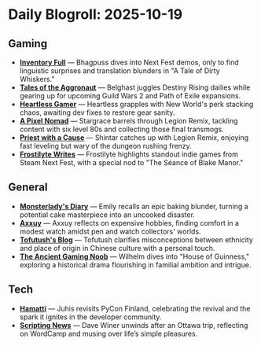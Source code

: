 # Daily Blogroll: 2025-10-19

## Gaming

- **[Inventory Full](https://bhagpuss.blogspot.com/2025/10/next-fest-whats-little-c-among-friends.html)** — Bhagpuss dives into Next Fest demos, only to find linguistic surprises and translation blunders in "A Tale of Dirty Whiskers."
- **[Tales of the Aggronaut](https://aggronaut.com/2025/10/17/golden-helhest-and-hiveborn/)** — Belghast juggles Destiny Rising dailies while gearing up for upcoming Guild Wars 2 and Path of Exile expansions.
- **[Heartless Gamer](http://www.heartlessgamer.com/2025/10/nighthaven-day-2-aka-what-is-up-with.html)** — Heartless grapples with New World's perk stacking chaos, awaiting dev fixes to restore gear sanity.
- **[A Pixel Nomad](https://pixelnomad.ca/2025/10/18/legion-remix-now/)** — Stargrace barrels through Legion Remix, tackling content with six level 80s and collecting those final transmogs.
- **[Priest with a Cause](https://priestwithacause.blogspot.com/2025/10/first-thoughts-about-legion-remix.html)** — Shintar catches up with Legion Remix, enjoying fast leveling but wary of the dungeon rushing frenzy.
- **[Frostilyte Writes](https://frostilyte.ca/2025/10/18/steam-next-fest-october-2025-indie-round-up/)** — Frostilyte highlights standout indie games from Steam Next Fest, with a special nod to "The Séance of Blake Manor."
## General

- **[Monsterlady's Diary](https://monsterladysdiary.wordpress.com/2025/10/18/__trashed-7/)** — Emily recalls an epic baking blunder, turning a potential cake masterpiece into an uncooked disaster.
- **[Axxuy](https://axxuy.xyz/blog/posts/2025/hobby-tiers/)** — Axxuy reflects on expensive hobbies, finding comfort in a modest watch amidst pen and watch collectors' worlds.
- **[Tofutush's Blog](https://tofutush.github.io/posts/2025-08-03.html)** — Tofutush clarifies misconceptions between ethnicity and place of origin in Chinese culture with a personal touch.
- **[The Ancient Gaming Noob](https://tagn.wordpress.com/2025/10/18/binge-watching-house-of-guinness/)** — Wilhelm dives into "House of Guinness," exploring a historical drama flourishing in familial ambition and intrigue.
## Tech

- **[Hamatti](https://hamatti.org/posts/pycon-finland-2025-recap/)** — Juhis revisits PyCon Finland, celebrating the revival and the spark it ignites in the developer community.
- **[Scripting News](http://scripting.com/2025/10/18.html#a211921)** — Dave Winer unwinds after an Ottawa trip, reflecting on WordCamp and musing over life’s simple pleasures.
